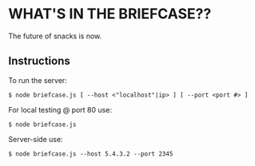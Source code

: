 # WHAT'S IN THE BRIEFCASE??

The future of snacks is now.

## Instructions
To run the server:
```
$ node briefcase.js [ --host <"localhost"|ip> ] [ --port <port #> ]
```

For local testing @ port 80 use:
```
$ node briefcase.js
```

Server-side use:
```
$ node briefcase.js --host 5.4.3.2 --port 2345
```
